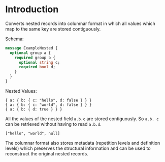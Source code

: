 # Introduction

Converts nested records into columnar format in which all values which map to
the same key are stored contiguously.

Schema:

```protobuf
message ExampleNested {
  optional group a {
    required group b {
      optional string c;
      required bool d;
    }
  }
}
```

Nested Values:

```
{ a: { b: { c: "hello", d: false } } }
{ a: { b: { c: "world", d: false } } }
{ a: { b: { d: true } } }
```

All the values of the nested field `a.b.c` are stored contiguously. So `a.b.
c` can be retrieved without having to read `a.b.d`.

```
["hello", "world", null]
```

The columnar format also stores metadata (repetition levels and definition
levels) which preserves the structural information and can be used to
reconstruct the original nested records.

